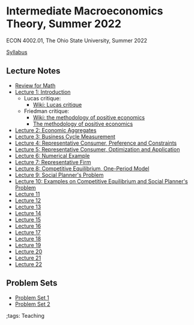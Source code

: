 # Intermediate Macroeconomics Theory, Summer 2022

ECON 4002.01, The Ohio State University, Summer 2022

[Syllabus](pdf/IntermediateMacroSummer2022/syllabus/build/syllabus.pdf)

## Lecture Notes

- [Review for Math](pdf/IntermediateMacroSummer2022/math/build/math.pdf)
- [Lecture 1: Introduction](pdf/IntermediateMacroSummer2022/Lecture_01/build/Lecture_01.pdf)
    - Lucas critique:
        - [Wiki: Lucas critique](https://en.wikipedia.org/wiki/Lucas_critique)
    - Friedman critique:
        - [Wiki: the methodology of positive economics](https://en.wikipedia.org/wiki/Essays_in_Positive_Economics#The_Methodology_of_Positive_Economics)
        - [The methodology of positive economics](https://books.google.com/books?hl=en&lr=&id=NqNGaJBahWoC&oi=fnd&pg=PA180&dq=The+Methodology+of+Positive+Economics&ots=gLKnEx_kWX&sig=nWfE1bFegyceirvT_tWEEJzJtoU#v=onepage&q=The%20Methodology%20of%20Positive%20Economics&f=false)
- [Lecture 2: Economic Aggregates](pdf/IntermediateMacroSummer2022/Lecture_02/build/Lecture_02.pdf)
- [Lecture 3: Business Cycle Measurement](pdf/IntermediateMacroSummer2022/Lecture_03/build/Lecture_03.pdf)
- [Lecture 4: Representative Consumer, Preference and Constraints](pdf/IntermediateMacroSummer2022/Lecture_04/build/Lecture_04.pdf)
- [Lecture 5: Representative Consumer, Optimization and Application](pdf/IntermediateMacroSummer2022/Lecture_05/build/Lecture_05.pdf)
- [Lecture 6: Numerical Example](pdf/IntermediateMacroSummer2022/Lecture_06/build/Lecture_06.pdf)
- [Lecture 7: Representative Firm](pdf/IntermediateMacroSummer2022/Lecture_07/build/Lecture_07.pdf)
- [Lecture 8: Competitive Equilibrium, One-Period Model](pdf/IntermediateMacroSummer2022/Lecture_08/build/Lecture_08.pdf)
- [Lecture 9: Social Planner's Problem](pdf/IntermediateMacroSummer2022/Lecture_09/build/Lecture_09.pdf)
- [Lecture 10: Examples on Competitive Equilibrium and Social Planner's Problem](pdf/IntermediateMacroSummer2022/Lecture_10/build/Lecture_10.pdf)
- [Lecture 11](pdf/IntermediateMacroSummer2022/Lecture_11/build/Lecture_11.pdf)
- [Lecture 12](pdf/IntermediateMacroSummer2022/Lecture_12/build/Lecture_12.pdf)
- [Lecture 13](pdf/IntermediateMacroSummer2022/Lecture_13/build/Lecture_13.pdf)
- [Lecture 14](pdf/IntermediateMacroSummer2022/Lecture_14/build/Lecture_14.pdf)
- [Lecture 15](pdf/IntermediateMacroSummer2022/Lecture_15/build/Lecture_15.pdf)
- [Lecture 16](pdf/IntermediateMacroSummer2022/Lecture_16/build/Lecture_16.pdf)
- [Lecture 17](pdf/IntermediateMacroSummer2022/Lecture_17/build/Lecture_17.pdf)
- [Lecture 18](pdf/IntermediateMacroSummer2022/Lecture_18/build/Lecture_18.pdf)
- [Lecture 19](pdf/IntermediateMacroSummer2022/Lecture_19/build/Lecture_19.pdf)
- [Lecture 20](pdf/IntermediateMacroSummer2022/Lecture_20/build/Lecture_20.pdf)
- [Lecture 21](pdf/IntermediateMacroSummer2022/Lecture_21/build/Lecture_21.pdf)
- [Lecture 22](pdf/IntermediateMacroSummer2022/Lecture_22/build/Lecture_22.pdf)

## Problem Sets

- [Problem Set 1](pdf/IntermediateMacroSummer2022/ProblemSet1/ProblemSet_01_v01.pdf)
- [Problem Set 2](pdf/IntermediateMacroSummer2022/ProblemSet2/build/ProblemSet2.pdf)

;tags: Teaching
